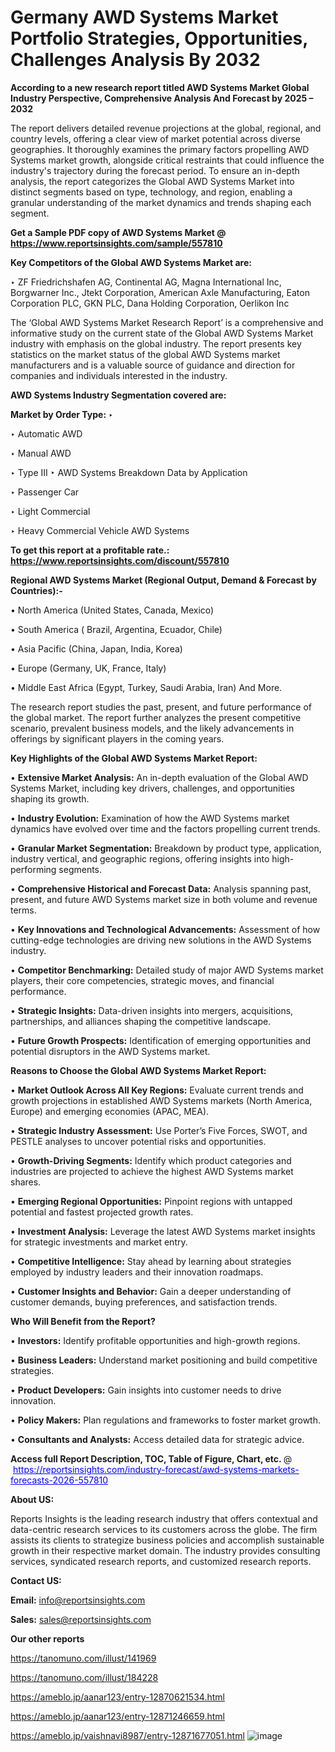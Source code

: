# Germany AWD Systems Market Portfolio Strategies, Opportunities, Challenges Analysis By 2032

<strong>According to a new research report titled AWD Systems Market Global Industry Perspective, Comprehensive Analysis And Forecast by 2025 – 2032</strong>

The report delivers detailed revenue projections at the global, regional, and country levels, offering a clear view of market potential across diverse geographies. It thoroughly examines the primary factors propelling AWD Systems market growth, alongside critical restraints that could influence the industry's trajectory during the forecast period. To ensure an in-depth analysis, the report categorizes the Global AWD Systems Market into distinct segments based on type, technology, and region, enabling a granular understanding of the market dynamics and trends shaping each segment.

<strong>Get a Sample PDF copy of AWD Systems Market </strong><strong>@<a href=https://www.reportsinsights.com/sample/557810 style=color:#0000ff;> https://www.reportsinsights.com/sample/557810</a></strong></font>

<strong>Key Competitors of the Global AWD Systems Market are:</strong>

‣ ZF Friedrichshafen AG, Continental AG, Magna International Inc, Borgwarner Inc., Jtekt Corporation, American Axle Manufacturing, Eaton Corporation PLC, GKN PLC, Dana Holding Corporation, Oerlikon Inc

The ‘Global AWD Systems Market Research Report’ is a comprehensive and informative study on the current state of the Global AWD Systems Market industry with emphasis on the global industry. The report presents key statistics on the market status of the global AWD Systems market manufacturers and is a valuable source of guidance and direction for companies and individuals interested in the industry.

<strong>AWD Systems Industry Segmentation covered are:</strong>

<strong>Market by Order Type: </strong>
‣ 

‣ Automatic AWD

‣ Manual AWD

‣ Type III
‣ AWD Systems Breakdown Data by Application

‣ Passenger Car

‣ Light Commercial

‣ Heavy Commercial Vehicle
AWD Systems

<strong>To get this report at a profitable rate.: <a href=https://www.reportsinsights.com/discount/557810 style=color:#0000ff;>https://www.reportsinsights.com/discount/557810</a></strong></font>

<strong>Regional AWD Systems Market (Regional Output, Demand &amp; Forecast by Countries):-</strong>

• North America (United States, Canada, Mexico)

• South America ( Brazil, Argentina, Ecuador, Chile)

• Asia Pacific (China, Japan, India, Korea)

• Europe (Germany, UK, France, Italy)

• Middle East Africa (Egypt, Turkey, Saudi Arabia, Iran) And More.

The research report studies the past, present, and future performance of the global market. The report further analyzes the present competitive scenario, prevalent business models, and the likely advancements in offerings by significant players in the coming years.

<strong>Key Highlights of the Global AWD Systems Market Report:</strong>

• <strong>Extensive Market Analysis:</strong> An in-depth evaluation of the Global AWD Systems Market, including key drivers, challenges, and opportunities shaping its growth.

• <strong>Industry Evolution:</strong> Examination of how the AWD Systems market dynamics have evolved over time and the factors propelling current trends.

• <strong>Granular Market Segmentation:</strong> Breakdown by product type, application, industry vertical, and geographic regions, offering insights into high-performing segments.

• <strong>Comprehensive Historical and Forecast Data:</strong> Analysis spanning past, present, and future AWD Systems market size in both volume and revenue terms.

• <strong>Key Innovations and Technological Advancements:</strong> Assessment of how cutting-edge technologies are driving new solutions in the AWD Systems industry.

• <strong>Competitor Benchmarking:</strong> Detailed study of major AWD Systems market players, their core competencies, strategic moves, and financial performance.

• <strong>Strategic Insights:</strong> Data-driven insights into mergers, acquisitions, partnerships, and alliances shaping the competitive landscape.

• <strong>Future Growth Prospects:</strong> Identification of emerging opportunities and potential disruptors in the AWD Systems market.

<strong>Reasons to Choose the Global AWD Systems Market Report:</strong>

• <strong>Market Outlook Across All Key Regions:</strong> Evaluate current trends and growth projections in established AWD Systems markets (North America, Europe) and emerging economies (APAC, MEA).

• <strong>Strategic Industry Assessment:</strong> Use Porter’s Five Forces, SWOT, and PESTLE analyses to uncover potential risks and opportunities.

• <strong>Growth-Driving Segments:</strong> Identify which product categories and industries are projected to achieve the highest AWD Systems market shares.

• <strong>Emerging Regional Opportunities:</strong> Pinpoint regions with untapped potential and fastest projected growth rates.

• <strong>Investment Analysis:</strong> Leverage the latest AWD Systems market insights for strategic investments and market entry.

• <strong>Competitive Intelligence:</strong> Stay ahead by learning about strategies employed by industry leaders and their innovation roadmaps.

• <strong>Customer Insights and Behavior:</strong> Gain a deeper understanding of customer demands, buying preferences, and satisfaction trends.

<strong>Who Will Benefit from the Report?</strong>

• <strong>Investors:</strong> Identify profitable opportunities and high-growth regions.

• <strong>Business Leaders:</strong> Understand market positioning and build competitive strategies.

• <strong>Product Developers:</strong> Gain insights into customer needs to drive innovation.

• <strong>Policy Makers:</strong> Plan regulations and frameworks to foster market growth.

• <strong>Consultants and Analysts:</strong> Access detailed data for strategic advice.
</ul>
<strong>Access full Report Description, TOC, Table of Figure, Chart, etc. </strong>@  <a href=https://reportsinsights.com/industry-forecast/awd-systems-markets-forecasts-2026-557810 style=color:#0000ff;>https://reportsinsights.com/industry-forecast/awd-systems-markets-forecasts-2026-557810</a></font>

<strong><strong>About US</strong>:</strong>

Reports Insights is the leading research industry that offers contextual and data-centric research services to its customers across the globe. The firm assists its clients to strategize business policies and accomplish sustainable growth in their respective market domain. The industry provides consulting services, syndicated research reports, and customized research reports.

<strong>Contact US:</strong>

<p class=""""><b>Email:</b> <a href=mailto:info@reportsinsights.com>info@reportsinsights.com</a></p>
<p class=""""><b>Sales:</b> <a href=mailto:sales@reportsinsights.com>sales@reportsinsights.com</a></p>

<strong>Our other reports</strong>

<a href=https://tanomuno.com/illust/141969>https://tanomuno.com/illust/141969</a>

<a href=https://tanomuno.com/illust/184228>https://tanomuno.com/illust/184228</a>

<a href=https://ameblo.jp/aanar123/entry-12870621534.html>https://ameblo.jp/aanar123/entry-12870621534.html</a>

<a href=https://ameblo.jp/aanar123/entry-12871246659.html>https://ameblo.jp/aanar123/entry-12871246659.html</a>

<a href=https://ameblo.jp/vaishnavi8987/entry-12871677051.html>https://ameblo.jp/vaishnavi8987/entry-12871677051.html</a>
![image](https://github.com/user-attachments/assets/1b4fc07b-bb26-4c49-9dc5-6f166ccd9c4f)

